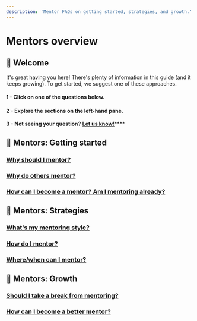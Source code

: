 ```yaml
---
description: 'Mentor FAQs on getting started, strategies, and growth.'
---
```


# Mentors overview

## 👋 Welcome

It's great having you here! There's plenty of information in this guide \(and it keeps growing\). To get started, we suggest one of these approaches.

#### 1 - Click on one of the questions below.

#### 2 - Explore the sections on the left-hand pane.

**3 - Not seeing your question?** [**Let us know!**](../important/contributing.md)\*\*\*\*

## 🌱 Mentors: Getting started

### [Why should I mentor?](../mentors-getting-started/why-should-i-mentor.md)

### [Why do others mentor?](../mentors-getting-started/why-do-others-mentor.md)

### [How can I become a mentor? Am I mentoring already?](../mentors-getting-started/how-can-i-become-a-mentor.md)

## 🌿 Mentors: Strategies

### [What's my mentoring style?](../mentors-currently/whats-my-mentoring-style.md)

### [How do I mentor?](../mentors-currently/how-do-i-mentor-someone/)

### [Where/when can I mentor?](../mentors-currently/where-when-can-i-mentor.md)

## 🌳 Mentors: Growth

### [Should I take a break from mentoring?](../mentors-growth/should-i-take-a-break-from-mentoring.md)

### [How can I become a better mentor?](../mentors-getting-started/how-can-i-become-a-mentor.md)

